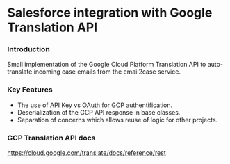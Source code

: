 # Salesforce integration with Google Translation API

### Introduction

Small implementation of the Google Cloud Platform Translation API to auto-translate incoming case emails from the email2case service.

### Key Features
* The use of API Key vs OAuth for GCP authentification.
* Deserialization of the GCP API response in base classes.
* Separation of concerns which allows reuse of logic for other projects.

### GCP Translation API docs

https://cloud.google.com/translate/docs/reference/rest
